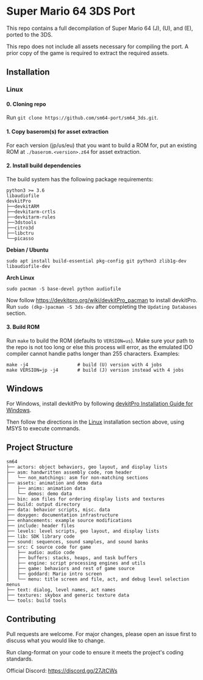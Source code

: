 # Super Mario 64 3DS Port

This repo contains a full decompilation of Super Mario 64 (J), (U), and (E), ported to the 3DS.

This repo does not include all assets necessary for compiling the port.
A prior copy of the game is required to extract the required assets.

## Installation

### Linux

#### 0. Cloning repo

Run `git clone https://github.com/sm64-port/sm64_3ds.git`.

#### 1. Copy baserom(s) for asset extraction

For each version (jp/us/eu) that you want to build a ROM for, put an existing ROM at
`./baserom.<version>.z64` for asset extraction.

#### 2. Install build dependencies

The build system has the following package requirements:
```
python3 >= 3.6
libaudiofile
devkitPro
├──devkitARM
├──devkitarm-crtls
├──devkitarm-rules
├──3dstools
├──citro3d
├──libctru
└──picasso
```

__Debian / Ubuntu__
```
sudo apt install build-essential pkg-config git python3 zlib1g-dev libaudiofile-dev
```

__Arch Linux__
```
sudo pacman -S base-devel python audiofile
```

Now follow https://devkitpro.org/wiki/devkitPro_pacman to install devkitPro. 
Run `sudo (dkp-)pacman -S 3ds-dev` after completing the `Updating Databases` section.

#### 3. Build ROM

Run `make` to build the ROM (defaults to `VERSION=us`). Make sure your path to the repo 
is not too long or else this process will error, as the emulated IDO compiler cannot 
handle paths longer than 255 characters.
Examples:
```
make -j4                  # build (U) version with 4 jobs
make VERSION=jp -j4       # build (J) version instead with 4 jobs
```

## Windows

For Windows, install devkitPro by following
[devkitPro Installation Guide for Windows](https://devkitpro.org/wiki/Getting_Started#Windows).

Then follow the directions in the [Linux](#linux) installation section above, using MSYS to execute commands.


## Project Structure

```
sm64
├── actors: object behaviors, geo layout, and display lists
├── asm: handwritten assembly code, rom header
│   └── non_matchings: asm for non-matching sections
├── assets: animation and demo data
│   ├── anims: animation data
│   └── demos: demo data
├── bin: asm files for ordering display lists and textures
├── build: output directory
├── data: behavior scripts, misc. data
├── doxygen: documentation infrastructure
├── enhancements: example source modifications
├── include: header files
├── levels: level scripts, geo layout, and display lists
├── lib: SDK library code
├── sound: sequences, sound samples, and sound banks
├── src: C source code for game
│   ├── audio: audio code
│   ├── buffers: stacks, heaps, and task buffers
│   ├── engine: script processing engines and utils
│   ├── game: behaviors and rest of game source
│   ├── goddard: Mario intro screen
│   └── menu: title screen and file, act, and debug level selection menus
├── text: dialog, level names, act names
├── textures: skybox and generic texture data
└── tools: build tools
```

## Contributing

Pull requests are welcome. For major changes, please open an issue first to
discuss what you would like to change.

Run clang-format on your code to ensure it meets the project's coding standards.

Official Discord: https://discord.gg/27JtCWs
